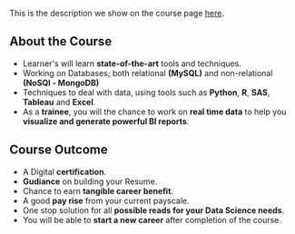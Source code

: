 This is the description we show on the course page [here](https://lab.github.com/Tecnogramme/self-learning-certification-in-data-science). 

## About the Course
- Learner's will learn **state-of-the-art** tools and techniques.
- Working on Databases; both relational **(MySQL)** and non-relational **(NoSQl - MongoDB)**
- Techniques to deal with data, using tools such as **Python**, **R**, **SAS**, **Tableau** and **Excel**.
- As a **trainee**, you will the chance to work on **real time data** to help you **visualize and generate powerful BI reports**.


## Course Outcome

- A Digital **certification**.
- **Gudiance** on building your Resume.
- Chance to earn **tangible career benefit**.
- A good **pay rise** from your current payscale.
- One stop solution for all **possible reads for your Data Science needs**.
- You will be able to **start a new career** after completion of the course.
